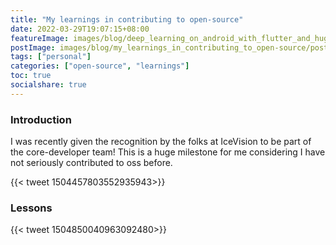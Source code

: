 ```yaml
---
title: "My learnings in contributing to open-source"
date: 2022-03-29T19:07:15+08:00
featureImage: images/blog/deep_learning_on_android_with_flutter_and_hugging_face/feature_image.gif
postImage: images/blog/my_learnings_in_contributing_to_open-source/post_image.jpeg
tags: ["personal"]
categories: ["open-source", "learnings"]
toc: true
socialshare: true
---
```


### Introduction
I was recently given the recognition by the folks at IceVision to be part of the core-developer team!
This is a huge milestone for me considering I have not seriously contributed to oss before.


{{< tweet 1504457803552935943>}}



### Lessons
{{< tweet 1504850040963092480>}}